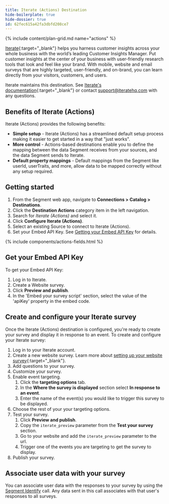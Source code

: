 ```yaml
---
title: Iterate (Actions) Destination
hide-boilerplate: true
hide-dossier: true
id: 62fec615a42fa3dbfd208ce7
---
```


{% include content/plan-grid.md name="actions" %}


[Iterate](https://iteratehq.com){:target="_blank"} helps you harness customer insights across your whole business with the world’s leading Customer Insights Manager. Put customer insights at the center of your business with user-friendly research tools that look and feel like your brand. With mobile, website and email surveys that are highly targeted, user-friendly, and on-brand, you can learn directly from your visitors, customers, and users.

Iterate maintains this destination. See [Iterate's documentation](http://help.iteratehq.com/en/articles/6515486-segment-integration){:target="_blank"} or contact [support@iteratehq.com](mailto:support@iteratehq.com) with any questions.



## Benefits of Iterate (Actions)

Iterate (Actions) provides the following benefits:

- **Simple setup** - Iterate (Actions) has a streamlined default setup process making it easier to get started in a way that "just works".
- **More control** - Actions-based destinations enable you to define the mapping between the data Segment receives from your sources, and the data Segment sends to Iterate.
- **Default property mappings** - Default mappings from the Segment like userId, userTraits, and more, allow data to be mapped correctly without any setup required.



## Getting started

1. From the Segment web app, navigate to **Connections > Catalog > Destinations**.
2. Click the **Destination Actions** category item in the left navigation.
3. Search for *Iterate (Actions)* and select it.
4. Click **Configure Iterate (Actions)**.
5. Select an existing Source to connect to Iterate (Actions).
6. Set your Embed API Key. See [Getting your Embed API Key](#getting-your-embed-api-key) for details.


{% include components/actions-fields.html %}

## Get your Embed API Key

To get your Embed API Key:
1. Log in to Iterate.
2. Create a Website survey.
3. Click **Preview and publish**.
4. In the 'Embed your survey script' section, select the value of the 'apiKey' property in the embed code.

## Create and configure your Iterate survey

Once the Iterate (Actions) destination is configured, you're ready to create your survey and display it in response to an event. To create and configure your Iterate survey:

1. Log in to your Iterate account.
2. Create a new website survey. Learn more about [setting up your website survey](https://help.iteratehq.com/en/articles/2835011-creating-a-website-survey){:target="_blank"}.
3. Add questions to your survey.
4. Customize your survey.
5. Enable event targeting.
    1. Click the **targeting options** tab.
    2. In the **Where the survey is displayed** section select **In response to an event**.
    3. Enter the name of the event(s) you would like to trigger this survey to be displayed.
6. Choose the rest of your your targeting options.
7. Test your survey.
    1. Click **Preview and publish**.
    2. Copy the `iterate_preview` parameter from the **Test your survey** section.
    3. Go to your website and add the `iterate_preview` parameter to the url.
    4. Trigger one of the events you are targeting to get the survey to display.
7. Publish your survey.

## Associate user data with your survey

You can associate user data with the responses to your survey by using the [Segment Identify](docs/connections/spec/identify/) call. Any data sent in this call associates with that user's responses to all surveys.
